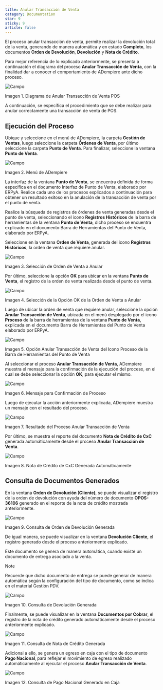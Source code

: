 ```yaml
---
title: Anular Transacción de Venta
category: Documentation
star: 9
sticky: 9
article: false
---
```


El proceso anular transacción de venta, permite realizar la devolución total de la venta, generando de manera automática y en estado **Completo**, los documentos **Orden de Devolución**, **Devolución** y **Nota de Crédito**.

Para mejor referencia de lo explicado anteriormente, se presenta a continuación el diagrama del proceso **Anular Transacción de Venta**, con la finalidad dar a conocer el comportamiento de ADempiere ante dicho proceso.

![Campo](/assets/img/docs/pdv-management/gep-pdv-image14.png)

Imagen 1. Diagrama de Anular Transacción de Venta POS

A continuación, se específica el procedimiento que se debe realizar para anular correctamente una transacción de venta de POS.

## Ejecución del Proceso

Ubique y seleccione en el menú de ADempiere, la carpeta **Gestión de Ventas**, luego seleccione la carpeta **Órdenes de Venta**, por último seleccione la carpeta **Punto de Venta**. Para finalizar, seleccione la ventana **Punto de Venta**.

![Campo](/assets/img/docs/pdv-management/gep-pdv-image15.png)

Imagen 2. Menú de ADempiere

La interfaz de la ventana **Punto de Venta**, se encuentra definida de forma específica en el documento Interfaz de Punto de Venta, elaborado por ERPyA. Realice cada uno de los procesos explicados a continuación para obtener un resultado exitoso en la anulación de la transacción de venta por el punto de venta.

Realice la búsqueda de registros de órdenes de venta generadas desde el punto de venta, seleccionando el icono **Registros Históricos** de la barra de herramientas de la ventana **Punto de Venta**, dicho proceso se encuentra explicado en el documento Barra de Herramientas del Punto de Venta, elaborado por ERPyA.

Seleccione en la ventana **Orden de Venta**, generada del icono **Registros Históricos**, la orden de venta que requiere anular.

![Campo](/assets/img/docs/pdv-management/gep-pdv-image16.png)

Imagen 3. Selección de Orden de Venta a Anular

Por último, seleccione la opción **OK** para ubicar en la ventana **Punto de Venta**, el registro de la orden de venta realizada desde el punto de venta.

![Campo](/assets/img/docs/pdv-management/gep-pdv-image17.png)

Imagen 4. Selección de la Opción OK de la Orden de Venta a Anular

Luego de ubicar la orden de venta que requiere anular, seleccione la opción **Anular Transacción de Venta**, ubicada en el menú desplegado por el icono **Proceso** de la barra de herramientas de la ventana **Punto de Venta**, explicada en el documento Barra de Herramientas del Punto de Venta elaborado por ERPyA.

![Campo](/assets/img/docs/pdv-management/gep-pdv-image18.png)

Imagen 5. Opción Anular Transacción de Venta del Icono Proceso de la Barra de Herramientas del Punto de Venta

Al seleccionar el proceso **Anular Transacción de Venta**, ADempiere muestra el mensaje para la confirmación de la ejecución del proceso, en el cual se debe seleccionar la opción **OK**, para ejecutar el mismo.

![Campo](/assets/img/docs/pdv-management/gep-pdv-image19.png)

Imagen 6. Mensaje para Confirmación de Proceso

Luego de ejecutar la acción anteriormente explicada, ADempiere muestra un mensaje con el resultado del proceso.

![Campo](/assets/img/docs/pdv-management/gep-pdv-image20.png)

Imagen 7. Resultado del Proceso Anular Transacción de Venta

Por último, se muestra el reporte del documento **Nota de Crédito de CxC** generada automáticamente desde el proceso **Anular Transacción de Venta**.

![Campo](/assets/img/docs/pdv-management/gep-pdv-image21.png)

Imagen 8. Nota de Crédito de CxC Generada Automáticamente

## Consulta de Documentos Generados

En la ventana **Orden de Devolución (Cliente)**, se puede visualizar el registro de la orden de devolución con ayuda del número de documento **OPOS-36106** generado en el reporte de la nota de crédito mostrada anteriormente.

![Campo](/assets/img/docs/pdv-management/gep-pdv-image22.png)

Imagen 9. Consulta de Orden de Devolución Generada

De igual manera, se puede visualizar en la ventana **Devolución Cliente**, el registro generado desde el proceso anteriormente explicado.

Este documento se genera de manera automática, cuando existe un documento de entrega asociado a la venta.

Note

Recuerde que dicho documento de entrega se puede generar de manera automática según la configuración del tipo de documento, como se indica en el material Gestión PDV.

![Campo](/assets/img/docs/pdv-management/gep-pdv-image23.png)

Imagen 10. Consulta de Devolución Generada

Finalmente, se puede visualizar en la ventana **Documentos por Cobrar**, el registro de la nota de crédito generado automáticamente desde el proceso anteriormente explicado.

![Campo](/assets/img/docs/pdv-management/gep-pdv-image24.png)

Imagen 11. Consulta de Nota de Crédito Generada

Adicional a ello, se genera un egreso en caja con el tipo de documento **Pago Nacional**, para reflejar el movimiento de egreso realizado automáticamente al ejecutar el proceso **Anular Transacción de Venta**.

![Campo](/assets/img/docs/pdv-management/gep-pdv-image25.png)

Imagen 12. Consulta de Pago Nacional Generado en Caja